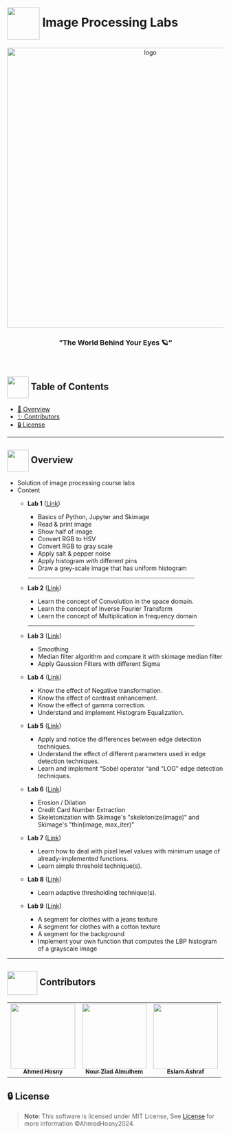 <div align= >
   

# <img align=center width=75px height=75px src="https://media3.giphy.com/media/321AaGDATXT8dq4MDC/giphy.gif?cid=ecf05e47n0l7s1rnvepwnncprqabq9gvk4tf2tm0p59vgouc&rid=giphy.gif&ct=s"> Image Processing Labs


</div>
<div align="center">
   <img align="center"  width="650px" src="https://cdn.dribbble.com/users/798777/screenshots/3928976/dribbble_nyt.gif" alt="logo">


### ”The World Behind Your Eyes 🪐“
   
</div>
 
<p align="center"> 
    <br> 
</p>

## <img align= center width=50px height=50px src="https://thumbs.gfycat.com/HeftyDescriptiveChimneyswift-size_restricted.gif"> Table of Contents

- <a href ="#about"> 📙 Overview</a>
- <a href ="#contributors"> ✨ Contributors</a>
- <a href ="#license"> 🔒 License</a>
<hr style="background-color: #4b4c60"></hr>

## <img align="center"  height =50px src="https://user-images.githubusercontent.com/71986226/154076110-1233d7a8-92c2-4d79-82c1-30e278aa518a.gif"> Overview <a id = "about"></a>

<ul>
<li>
Solution of image processing course labs 
</li>
<li> Content</li>
<ul>
<li>

**Lab 1** (<a href="https://github.com/AhmedHosny2024/Image-Processing-Labs/tree/main/Lab%201">Link</a>)
<ul>
<li>Basics of Python, Jupyter and Skimage</li>
<li>Read & print image</li>
<li>Show half of image</li>
<li>Convert RGB to HSV</li>
<li>Convert RGB to gray scale</li>
<li>Apply salt & pepper noise </li>
<li>Apply histogram with different pins </li>
<li>Draw a grey-scale image that has uniform histogram</li>
</ul>
</li>
<hr width="85%" style="background-color: #4b4c60"></hr>
<li>

**Lab 2**  (<a href="https://github.com/AhmedHosny2024/Image-Processing-Labs/tree/main/Lab%202">Link</a>)
<ul>
<li>Learn the concept of Convolution in the space domain.</li>
<li>Learn the concept of Inverse Fourier Transform</li>
<li>Learn the concept of Multiplication in frequency domain</li>
</ul>
</li>
<hr width="85%" style="background-color: #4b4c60"></hr>
<li>

**Lab 3** (<a href="https://github.com/AhmedHosny2024/Image-Processing-Labs/tree/main/Lab%203">Link</a>)
<ul>
<li>Smoothing</li>
<li>Median filter algorithm and compare it with skimage median filter</li>
<li>Apply Gaussion Filters with different Sigma</li>
</ul>
</li>
</li>
<li>

**Lab 4** (<a href="https://github.com/AhmedHosny2024/Image-Processing-Labs/tree/main/Lab%204">Link</a>)
<ul>
<li>Know the effect of Negative transformation.</li>
<li>Know the effect of contrast enhancement.</li>
<li>Know the effect of gamma correction.</li>
<li>Understand and implement Histogram Equalization.</li>
</ul>
</li>
<li>

**Lab 5** (<a href="https://github.com/AhmedHosny2024/Image-Processing-Labs/tree/main/Lab%205">Link</a>)
<ul>
<li>Apply and notice the differences between edge detection techniques.</li>
<li>Understand the effect of different parameters used in edge detection
techniques.</li>
<li>Learn and implement “Sobel operator “and “LOG” edge detection
techniques.</li>
</ul>
</li>
<li>

**Lab 6**  (<a href="https://github.com/AhmedHosny2024/Image-Processing-Labs/tree/main/Lab%206">Link</a>)
<ul>
<li> Erosion / Dilation</li>
<li> Credit Card Number Extraction</li>
<li>Skeletonization with Skimage's "skeletonize(image)"  and Skimage's "thin(image, max_iter)"</li>
</ul>
</li>
<li>

**Lab 7**  (<a href="https://github.com/AhmedHosny2024/Image-Processing-Labs/tree/main/Lab%207">Link</a>)
<ul>
<li> Learn how to deal with pixel level values with minimum usage of already-implemented functions.</li>
<li>Learn simple threshold technique(s).</li>
</ul>
</li>
<li>

**Lab 8**  (<a href="https://github.com/AhmedHosny2024/Image-Processing-Labs/tree/main/Lab%208">Link</a>)
<ul>
<li> Learn adaptive thresholding technique(s).</li>
</ul>
</li>
<li>

**Lab 9** (<a href="https://github.com/AhmedHosny2024/Image-Processing-Labs/tree/main/Lab%209">Link</a>)
<ul>
<li> A segment for clothes with a jeans texture</li>
<li>A segment for clothes with a cotton texture</li>
<li>A segment for the background</li>
<li>Implement your own function that computes the LBP histogram of a grayscale image</li>
</ul>
</li>
</ul>


</ul>
<hr style="background-color: #4b4c60"></hr>


## <img  align="center" width= 70px height =55px src="https://media0.giphy.com/media/Xy702eMOiGGPzk4Zkd/giphy.gif?cid=ecf05e475vmf48k83bvzye3w2m2xl03iyem3tkuw2krpkb7k&rid=giphy.gif&ct=s"> Contributors <a id ="contributors"></a>

<table  >
  <tr>
        <td align="center"><a href="https://github.com/AhmedHosny2024"><img src="https://avatars.githubusercontent.com/u/76389601?v=4" width="150px;" alt=""/><br /><sub><b>Ahmed Hosny</b></sub></a><br /></td>
     <td align="center"><a href="https://github.com/nouralmulhem"><img src="https://avatars.githubusercontent.com/u/76218033?v=4" width="150px;" alt=""/><br /><sub><b>Nour Ziad Almulhem</b></sub></a><br /></td>
     <td align="center"><a href="https://github.com/EslamAsHhraf"><img src="https://avatars.githubusercontent.com/u/71986226?v=4" width="150px;" alt=""/><br /><sub><b>Eslam Ashraf</b></sub></a><br /></td>
  </tr>
</table>

## 🔒 License <a id ="license"></a>

> **Note**: This software is licensed under MIT License, See [License](https://github.com/AhmedHosny2024/Image-Processing-Labs/blob/main/LICENSE) for more information ©AhmedHosny2024.
